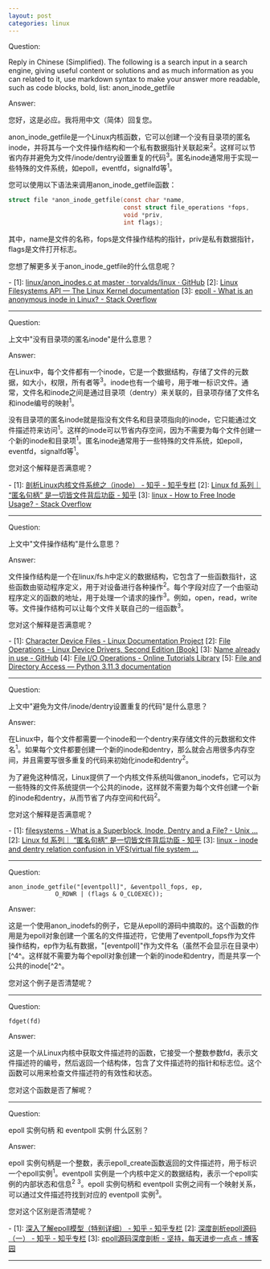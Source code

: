 ```yaml
---
layout: post
categories: linux
---
```

Question:

Reply in Chinese (Simplified).
The following is a search input in a search engine, giving useful content or solutions and as much information as you can related to it, use markdown syntax to make your answer more readable, such as code blocks, bold, list:
anon_inode_getfile

Answer:

您好，这是必应。我将用中文（简体）回复您。

anon_inode_getfile是一个Linux内核函数，它可以创建一个没有目录项的匿名inode，并将其与一个文件操作结构和一个私有数据指针关联起来<sup>2</sup>。这样可以节省内存并避免为文件/inode/dentry设置重复的代码<sup>3</sup>。匿名inode通常用于实现一些特殊的文件系统，如epoll，eventfd，signalfd等<sup>1</sup>。

您可以使用以下语法来调用anon_inode_getfile函数：

```c
struct file *anon_inode_getfile(const char *name,
                                const struct file_operations *fops,
                                void *priv,
                                int flags);
```

其中，name是文件的名称，fops是文件操作结构的指针，priv是私有数据指针，flags是文件打开标志。

您想了解更多关于anon_inode_getfile的什么信息呢？

\-
\[1]: [linux/anon_inodes.c at master · torvalds/linux · GitHub](https://github.com/torvalds/linux/blob/master/fs/anon_inodes.c)
\[2]: [Linux Filesystems API — The Linux Kernel documentation](https://www.kernel.org/doc/html/v5.0/filesystems/index.html)
\[3]: [epoll - What is an anonymous inode in Linux? - Stack Overflow](https://stackoverflow.com/questions/4508998/what-is-an-anonymous-inode-in-linux)

<hr/>

Question:

上文中"没有目录项的匿名inode"是什么意思？

Answer:

在Linux中，每个文件都有一个inode，它是一个数据结构，存储了文件的元数据，如大小，权限，所有者等<sup>3</sup>。inode也有一个编号，用于唯一标识文件。通常，文件名和inode之间是通过目录项（dentry）来关联的，目录项存储了文件名和inode编号的映射<sup>1</sup>。

没有目录项的匿名inode就是指没有文件名和目录项指向的inode，它只能通过文件描述符来访问<sup>1</sup>。这样的inode可以节省内存空间，因为不需要为每个文件创建一个新的inode和目录项<sup>1</sup>。匿名inode通常用于一些特殊的文件系统，如epoll，eventfd，signalfd等<sup>1</sup>。

您对这个解释是否满意呢？

\-
\[1]: [剖析Linux内核文件系统之（inode） - 知乎 - 知乎专栏](https://zhuanlan.zhihu.com/p/385384549)
\[2]: [Linux fd 系列｜ “匿名句柄” 是一切皆文件背后功臣 - 知乎](https://zhuanlan.zhihu.com/p/459309678)
\[3]: [linux - How to Free Inode Usage? - Stack Overflow](https://stackoverflow.com/questions/653096/how-to-free-inode-usage)

<hr/>

Question:

上文中"文件操作结构"是什么意思？

Answer:

文件操作结构是一个在linux/fs.h中定义的数据结构，它包含了一些函数指针，这些函数由驱动程序定义，用于对设备进行各种操作<sup>2</sup>。每个字段对应了一个由驱动程序定义的函数的地址，用于处理一个请求的操作<sup>3</sup>。例如，open，read，write等。文件操作结构可以让每个文件关联自己的一组函数<sup>3</sup>。

您对这个解释是否满意呢？

\-
\[1]: [Character Device Files - Linux Documentation Project](https://tldp.org/LDP/lkmpg/2.4/html/c577.htm)
\[2]: [File Operations - Linux Device Drivers, Second Edition [Book]](https://www.oreilly.com/library/view/linux-device-drivers/0596000081/ch03s03.html)
\[3]: [Name already in use - GitHub](https://github.com/jijiwuming/HDU-OS-Experiment/blob/master/exam3/exam3-1/c_driver.c)
\[4]: [File I/O Operations - Online Tutorials Library](https://www.tutorialspoint.com/functional_programming/functional_programming_file_io_operations.htm)
\[5]: [File and Directory Access — Python 3.11.3 documentation](https://docs.python.org/3/library/filesys.html)

<hr/>

Question:

上文中"避免为文件/inode/dentry设置重复的代码"是什么意思？

Answer:

在Linux中，每个文件都需要一个inode和一个dentry来存储文件的元数据和文件名<sup>1</sup>。如果每个文件都要创建一个新的inode和dentry，那么就会占用很多内存空间，并且需要写很多重复的代码来初始化inode和dentry<sup>2</sup>。

为了避免这种情况，Linux提供了一个内核文件系统叫做anon_inodefs，它可以为一些特殊的文件系统提供一个公共的inode，这样就不需要为每个文件创建一个新的inode和dentry，从而节省了内存空间和代码<sup>2</sup>。

您对这个解释是否满意呢？

\-
\[1]: [filesystems - What is a Superblock, Inode, Dentry and a File? - Unix ...](https://unix.stackexchange.com/questions/4402/what-is-a-superblock-inode-dentry-and-a-file)
\[2]: [Linux fd 系列｜ “匿名句柄” 是一切皆文件背后功臣 - 知乎](https://zhuanlan.zhihu.com/p/459309678)
\[3]: [linux - inode and dentry relation confusion in VFS(virtual file system ...](https://stackoverflow.com/questions/61548754/inode-and-dentry-relation-confusion-in-vfsvirtual-file-system-where-is-the-ma)

<hr/>

Question:

```
anon_inode_getfile("[eventpoll]", &eventpoll_fops, ep,
             O_RDWR | (flags & O_CLOEXEC));
```

Answer:

这是一个使用anon_inodefs的例子，它是从epoll的源码中摘取的。这个函数的作用是为epoll对象创建一个匿名的文件描述符，它使用了eventpoll_fops作为文件操作结构，ep作为私有数据，"[eventpoll]"作为文件名（虽然不会显示在目录中）[^4^。这样就不需要为每个epoll对象创建一个新的inode和dentry，而是共享一个公共的inode[^2^。

您对这个例子是否清楚呢？


<hr/>

Question:

```
fdget(fd)
```

Answer:

这是一个从Linux内核中获取文件描述符的函数，它接受一个整数参数fd，表示文件描述符的编号，然后返回一个结构体，包含了文件描述符的指针和标志位。这个函数可以用来检查文件描述符的有效性和状态。

您对这个函数是否了解呢？


<hr/>

Question:

epoll 实例句柄  和 eventpoll 实例 什么区别？

Answer:

epoll 实例句柄是一个整数，表示epoll_create函数返回的文件描述符，用于标识一个epoll实例<sup>1</sup>。eventpoll 实例是一个内核中定义的数据结构，表示一个epoll实例的内部状态和信息<sup>2</sup> <sup>3</sup>。epoll 实例句柄和 eventpoll 实例之间有一个映射关系，可以通过文件描述符找到对应的 eventpoll 实例<sup>3</sup>。

您对这个区别是否清楚呢？

\-
\[1]: [深入了解epoll模型（特别详细） - 知乎 - 知乎专栏](https://zhuanlan.zhihu.com/p/427512269)
\[2]: [深度剖析epoll源码（一） - 知乎 - 知乎专栏](https://zhuanlan.zhihu.com/p/549974942)
\[3]: [epoll源码深度剖析 - 坚持，每天进步一点点 - 博客园](https://www.cnblogs.com/mysky007/p/12284842.html)

<hr/>

